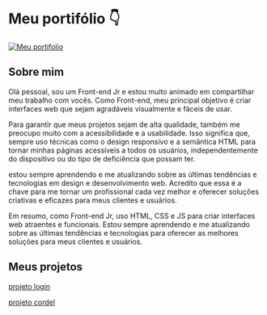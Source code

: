 <h1> Meu portifólio 👇</h1>

[![Meu portifolio](https://github.com/LeonardoDaRosaDornelles/portifolio/blob/main/imagens/bg-portifolio.png)](https://leonardodarosadornelles.github.io/portifolio/)
 
<h2>Sobre mim</h2>
Olá pessoal, sou um Front-end Jr e estou muito animado em compartilhar meu trabalho com vocês. Como Front-end, meu principal objetivo é criar interfaces web que sejam agradáveis visualmente e fáceis de usar.

Para garantir que meus projetos sejam de alta qualidade, também me preocupo muito com a acessibilidade e a usabilidade. Isso significa que, sempre uso técnicas como o design responsivo e a semântica HTML para tornar minhas páginas acessíveis a todos os usuários, independentemente do dispositivo ou do tipo de deficiência que possam ter.

estou sempre aprendendo e me atualizando sobre as últimas tendências e tecnologias em design e desenvolvimento web. Acredito que essa é a chave para me tornar um profissional cada vez melhor e oferecer soluções criativas e eficazes para meus clientes e usuários.

Em resumo, como Front-end Jr, uso HTML, CSS e JS para criar interfaces web atraentes e funcionais. Estou sempre aprendendo e me atualizando sobre as últimas tendências e tecnologias para oferecer as melhores soluções para meus clientes e usuários.

<h2>Meus projetos</h2> 

[projeto login](https://leonardodarosadornelles.github.io/projeto-login/)

[projeto cordel](https://leonardodarosadornelles.github.io/projeto-cordel/)

